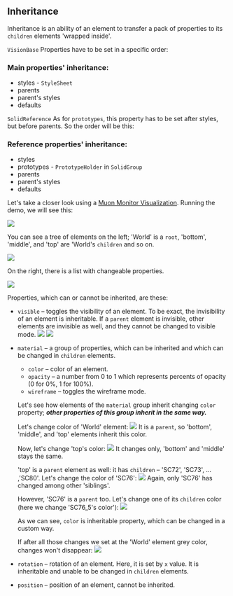 ## Inheritance

Inheritance is an ability of an element to transfer a pack of properties to its `children` elements 'wrapped inside'.

`VisionBase`
Properties have to be set in a specific order:
### Main properties' inheritance:
* styles - `StyleSheet`
* parents
* parent's styles
* defaults


`SolidReference`
As for `prototypes`, this property has to be set after styles, but before parents. So the order will be this:
### Reference properties' inheritance:
* styles
* prototypes - `PrototypeHolder` in `SolidGroup`
* parents
* parent's styles
* defaults


Let's take a closer look using a [Muon Monitor Visualization](../demo/muon-monitor/README.md).
Running the demo, we will see this:

![](../docs/images/inheritance-1.png)

You can see a tree of elements on the left; 'World' is a `root`, 'bottom', 'middle', and 'top' are 'World's `children` and so on.

![](../docs/images/inheritance-tree.png)

On the right, there is a list with changeable properties.

![](../docs/images/inheritance-properties.png)

Properties, which can or cannot be inherited, are these:
* `visible` &ndash; toggles the visibility of an element. To be exact, the invisibility of an element is inheritable.
  If a `parent` element is invisible, other elements are invisible as well, and they cannot be changed to visible mode.
  ![](../docs/images/inheritance-2-1-1.png)
  ![](../docs/images/inheritance-2-1-2.png)

* `material` &ndash; a group of properties, which can be inherited and which can be changed in `children` elements.
  * `color` &ndash; color of an element.
  * `opacity` &ndash; a number from 0 to 1 which represents percents of opacity (0 for 0%, 1 for 100%).
  * `wireframe` &ndash; toggles the wireframe mode.

  Let's see how elements of the `material` group inherit changing `color` property; ***other properties of this group inherit in the same way.***

  Let's change color of 'World' element:
  ![](../docs/images/inheritance-2-2-1.png)
  It is a `parent`, so 'bottom', 'middle', and 'top' elements inherit this color.

  Now, let's change 'top's color:
  ![](../docs/images/inheritance-2-2-2.png)
  It changes only, 'bottom' and 'middle' stays the same.

  'top' is a `parent` element as well: it has `children` &ndash; 'SC72', 'SC73', ... ,'SC80'.
  Let's change the color of 'SC76':
  ![](../docs/images/inheritance-2-2-3.png)
  Again, only 'SC76' has changed among other 'siblings'.

  However, 'SC76' is a `parent` too. Let's change one of its `children` color (here we change 'SC76_5's color'):
  ![](../docs/images/inheritance-2-2-4.png)

  As we can see, `color` is inheritable property, which can be changed in a custom way.

  If after all those changes we set at the 'World' element grey color, changes won't disappear:
  ![](../docs/images/inheritance-2-2-5.png)

* `rotation` &ndash; rotation of an element. Here, it is set by `x` value. It is inheritable and unable to be changed in `children` elements.
* `position` &ndash; position of an element, cannot be inherited.
